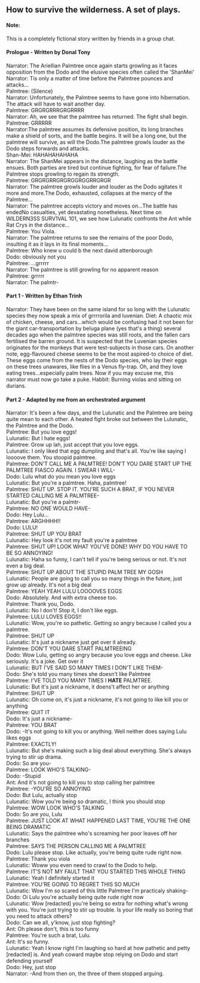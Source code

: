 <body>
  <h2>How to survive the wilderness. A set of plays.</h2>
  <h4>Note:</h4>
  <p>This is a completely fictional story written by friends in a group chat.</p>
  <h4>Prologue - Written by Donal Tony</h4>
  <p>Narrator: The Ariellian Palmtree once again starts growling as it faces opposition from the Dodo and the elusive species often called the 'ShanMei'<br>Narrator: Tis only a matter of time before the Palmtree pounces and attacks...<br>Palmtree: (Silence)<br>Narrator: Unfortunately, the Palmtree seems to have gone into hibernation. The attack will have to wait another day.<br>Palmtree: GRGRGRRRGRGRRRR<br>Narrator: Ah, we see that the palmtree has returned. The fight shall begin.<br>Palmtree: GRRRRR<br>Narrator:The palmtree assumes its defensive position, its long branches make a shield of sorts, and the battle begins. It will be a long one, but the palmtree will survive, as will the Dodo.The palmtree growls louder as the Dodo steps forwards and attacks.<br>Shan-Mei: HAHAHAHAHAHA<br>Narrator: The ShanMei appears in the distance, laughing as the battle ensues. Both parties are tired but continue fighting, for fear of failure.The Palmtree stops growling to regain its strength.<br>Palmtree: GRGRGRRGRGRGGRGGRRGRGR<br>Narrator: The palmtree growls louder and louder as the Dodo agitates it more and more.The Dodo, exhausted, collapses at the mercy of the Palmtree...<br>Narrator: The palmtree accepts victory and moves on...The battle has endedNo casualties, yet devastating nonetheless. Next time on WILDERN3SS SURV1VAL 101, we see how Lulunatic confronts the Ant while Rat Crys in the distance...<br>Palmtree: You Viola.<br>Narrator: The palmtree returns to see the remains of the poor Dodo, insulting it as it lays in its final moments...<br>Palmtree: Who knew u could b the next david attenborough<br>Dodo: obviously not you<br>Palmtree: ...grrrrr<br>Narrator: The palmtree is still growling for no apparent reason<br>Palmtree: grrrrr<br>Narrator: The palmtr-</p>
  <h4>Part 1 - Written by Ethan Trinh</h4>
  <p>Narrator: They have been on the same island for so long with the Lulunatic species they now speak a mix of grrrrorila and luvenian. Diet: A chaotic mix of chicken, cheese, and cars...which would be confusing had it not been for the giant car-transportation by beluga plane (yes that's a thing) several decades ago when the palmtree species was still roots, and the fallen cars fertilised the barren ground. It is suspected that the Luvenian species originates for the monkeys that were test-subjects in those cars. On another note, egg-flavoured cheese seems to be the most aspired-to choice of diet. These eggs come from the nests of the Dodo species, who lay their eggs on these trees unawares, like flies in a Venus fly-trap. Oh, and they love eating trees...especially palm trees. Now if you may excuse me, this narrator must now go take a puke. Habbit: Burning violas and sitting on durians.</p>
  <h4>Part 2 - Adapted by me from an orchestrated argument</h4>
  <p>Narrator: It's been a few days, and the Lulunatic and the Palmtree are being quite mean to each other. A heated fight broke out between the Lulunatic, the Palmtree and the Dodo.<br>Palmtree: But you love eggs!<br>Lulunatic: But I hate eggs!<br>Palmtree: Grow up lah, just accept that you love eggs.<br>Lulunatic: I only liked that egg dumpling and that's all. You're like saying I loooove them. You stoopid palmtree.<br>Palmtree: DON'T CALL ME A PALMTREE! DON'T YOU DARE START UP THE PALMTREE FIASCO AGAIN. I SWEAR I WILL-<br>Dodo: Lulu what do you mean you love eggs<br>Lulunatic: But you're a palmtree. Haha, palmtree!<br>Palmtree: SHUT UP. STOP IT. YOU'RE SUCH A BRAT, IF YOU NEVER STARTED CALLING ME A PALMTREE-<br>Lulunatic: But you're a palmtr-<br>Palmtree: NO ONE WOULD HAVE-<br>Dodo: Hey Lulu...<br>Palmtree: ARGHHHH!!<br>Dodo: LULU!<br>Palmtree: SHUT UP YOU BRAT<br>Lulunatic: Hey look it's not my fault you're a palmtree<br>Palmtree: SHUT UP! LOOK WHAT YOU'VE DONE! WHY DO YOU HAVE TO BE SO ANNOYING!<br>Lulunatic: Haha so funny, I can't tell if you're being serious or not. It's not even a big deal.<br>Palmtree: SHUT UP ABOUT THE STUPID PALM TREE MY GOSH<br>Lulunatic: People are going to call you so many things in the future, just grow up already. It's not a big deal<br>Palmtree: YEAH YEAH LULU LOOOOVES EGGS<br>Dodo: Absolutely. And with extra cheese too.<br>Palmtree: Thank you, Dodo.<br>Lulunatic: No I don't! Stop it, I don't like eggs.<br>Palmtree: LULU LOVES EGGS!!<br>Lulunatic: Wow, you're so pathetic. Getting so angry because I called you a palmtree.<br>Palmtree: SHUT UP<br>Lulunatic: It's just a nickname just get over it already.<br>Palmtree: DON'T YOU DARE START PALMTREEING<br>Dodo: Wow Lulu, getting so angry because you love eggs and cheese. Like seriously. It's a joke. Get over it<br>Lulunatic: BUT I'VE SAID SO MANY TIMES I DON'T LIKE THEM-<br>Dodo: She's told you many times she doesn't like Palmtree<br>Palmtree: I'VE TOLD YOU MANY TIMES I <strong>HATE</strong> PALMTREE.<br>Lulunatic: But it's just a nickname, it doens't affect her or anything<br>Palmtree: SHUT UP<br>Lulunatic: Oh come on, it's just a nickname, it's not going to like kill you or anything<br>Palmtree: QUIT IT<br>Dodo: It's just a nickname-<br>Palmtree: YOU BRAT<br>Dodo: -It's not going to kill you or anything. Well neither does saying Lulu likes eggs<br>Palmtree: EXACTLY!<br>Lulunatic: But she's making such a big deal about everything. She's always trying to stir up drama.<br>Dodo: So are you-<br>Palmtree: LOOK WHO'S TALKING-<br>Dodo: -Stupid<br>Ant: And it's not going to kill you to stop calling her palmtree<br>Palmtree: -YOU'RE SO ANNOYING<br>Dodo: But Lulu, actually stop<br>Lulunatic: Wow you're being so dramatic, I think you should stop<br>Palmtree: WOW LOOK WHO'S TALKING<br>Dodo: So are you, Lulu<br>Palmtree: JUST LOOK AT WHAT HAPPENED LAST TIME, YOU'RE THE ONE BEING DRAMATIC<br>Lulunatic: Says the palmtree who's screaming her poor leaves off her branches<br>Palmtree: SAYS THE PERSON CALLING ME A PALMTREE<br>Dodo: Lulu please stop. Like actually, you're being quite rude right now.<br>Palmtree: Thank you viola<br>Lulunatic: Woww you even need to crawl to the Dodo to help.<br>Palmtree: IT'S NOT MY FAULT THAT YOU STARTED THIS WHOLE THING<br>Lulunatic: Yeah I definitely started it<br>Palmtree: YOU'RE GOING TO REGRET THIS SO MUCH<br>Lulunatic: Wow I'm so scared of this little Palmtree I'm practicaly shaking-<br>Dodo: Oi Lulu you're actually being quite rude right now<br>Lulunatic: Wow [redacted] you're being so extra for nothing what's wrong with you. You're just trying to stir up trouble. Is your life really so boring that you need to attack others?<br>Dodo: Can we all, y'know, just stop fighting?<br>Ant: Oh please don't, this is too funny<br>Palmtree: You're such a brat, Lulu.<br>Ant: It's so funny.<br>Lulunatic: Yeah I know right I'm laughing so hard at how pathetic and petty [redacted] is. And yeah coward maybe stop relying on Dodo and start defending yourself<br>Dodo: Hey, just stop<br>Narrator: -And from then on, the three of them stopped arguing.</p>
</body>